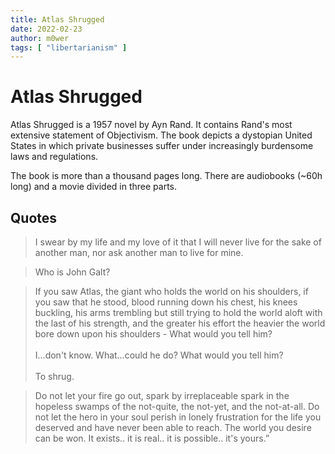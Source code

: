 ```yaml
---
title: Atlas Shrugged
date: 2022-02-23
author: m0wer
tags: [ "libertarianism" ]
---
```


# Atlas Shrugged

Atlas Shrugged is a 1957 novel by Ayn Rand. It contains Rand's most extensive
statement of Objectivism. The book depicts a dystopian United States in which
private businesses suffer under increasingly burdensome laws and regulations.

The book is more than a thousand pages long. There are audiobooks (~60h long)
and a movie divided in three parts.

## Quotes

> I swear by my life and my love of it that I will never live for the sake of
another man, nor ask another man to live for mine.

> Who is John Galt?

> If you saw Atlas, the giant who holds the world on his shoulders, if you saw
that he stood, blood running down his chest, his knees buckling, his arms
trembling but still trying to hold the world aloft with the last of his
strength, and the greater his effort the heavier the world bore down upon
his shoulders - What would you tell him?<br><br>
I…don't know. What…could he do? What would you tell him?<br><br>
To shrug.

> Do not let your fire go out, spark by irreplaceable spark in the hopeless
swamps of the not-quite, the not-yet, and the not-at-all. Do not let the hero
in your soul perish in lonely frustration for the life you deserved and have
never been able to reach. The world you desire can be won. It exists.. it is
real.. it is possible.. it's yours.”
